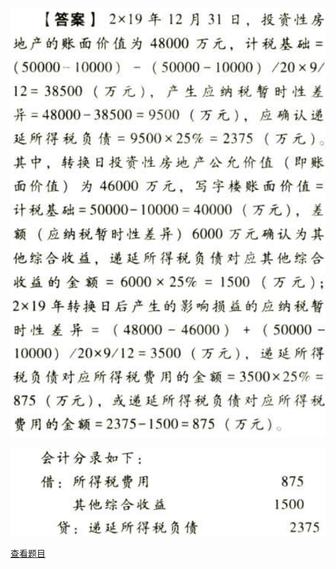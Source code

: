 ![](2b625993998a6353b47ba819eb777bd4.png)

![](9eacd4be2a336cfc4d7a8580a0b44178.png)

[查看题目](../所得税.本章真题.md#13-题目)

